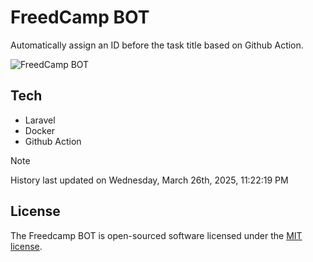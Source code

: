 # FreedCamp BOT

Automatically assign an ID before the task title based on Github Action.

![FreedCamp BOT](https://repository-images.githubusercontent.com/737932867/7d34798b-2680-471c-b089-a78a718d3d6a)

## Tech

- Laravel
- Docker
- Github Action

> [!NOTE]  
> History last updated on Wednesday, March 26th, 2025, 11:22:19 PM

## License

The Freedcamp BOT is open-sourced software licensed under the [MIT license](https://opensource.org/licenses/MIT).
